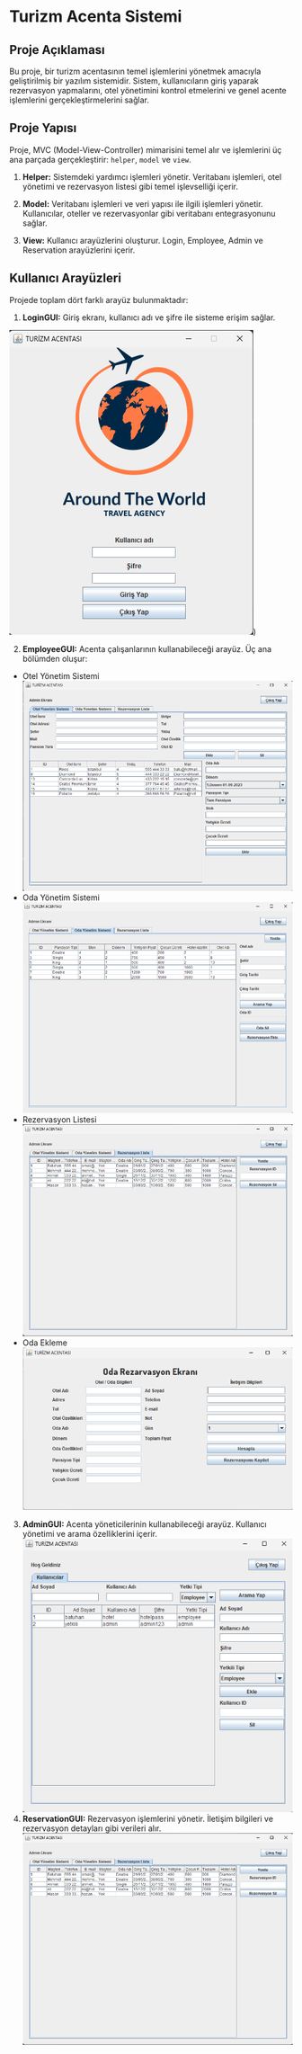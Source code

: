 # Turizm Acenta Sistemi

## Proje Açıklaması

Bu proje, bir turizm acentasının temel işlemlerini yönetmek amacıyla geliştirilmiş bir yazılım sistemidir. Sistem, kullanıcıların giriş yaparak rezervasyon yapmalarını, otel yönetimini kontrol etmelerini ve genel acente işlemlerini gerçekleştirmelerini sağlar.

## Proje Yapısı

Proje, MVC (Model-View-Controller) mimarisini temel alır ve işlemlerini üç ana parçada gerçekleştirir: `helper`, `model` ve `view`.

1. **Helper:** Sistemdeki yardımcı işlemleri yönetir. Veritabanı işlemleri, otel yönetimi ve rezervasyon listesi gibi temel işlevselliği içerir.

2. **Model:** Veritabanı işlemleri ve veri yapısı ile ilgili işlemleri yönetir. Kullanıcılar, oteller ve rezervasyonlar gibi veritabanı entegrasyonunu sağlar.

3. **View:** Kullanıcı arayüzlerini oluşturur. Login, Employee, Admin ve Reservation arayüzlerini içerir.

## Kullanıcı Arayüzleri

Projede toplam dört farklı arayüz bulunmaktadır:

1. **LoginGUI:** Giriş ekranı, kullanıcı adı ve şifre ile sisteme erişim sağlar.

![LoginGUI.png](LoginGUI.png))

2. **EmployeeGUI:** Acenta çalışanlarının kullanabileceği arayüz. Üç ana bölümden oluşur:
  - Otel Yönetim Sistemi
   ![otelyonetim.png](otelyonetim.png)
  - Oda Yönetim Sistemi
    ![img.png](img.png)
  - Rezervasyon Listesi
  ![RezervasyonListeleme.png](RezervasyonListeleme.png)
  - Oda Ekleme
 ![OdaRezervasyonu.png](OdaRezervasyonu.png)

3. **AdminGUI:** Acenta yöneticilerinin kullanabileceği arayüz. Kullanıcı yönetimi ve arama özelliklerini içerir.
![UserAdd.png](UserAdd.png)
4. **ReservationGUI:** Rezervasyon işlemlerini yönetir. İletişim bilgileri ve rezervasyon detayları gibi verileri alır.
   ![RezervasyonListeleme.png](RezervasyonListeleme.png)
